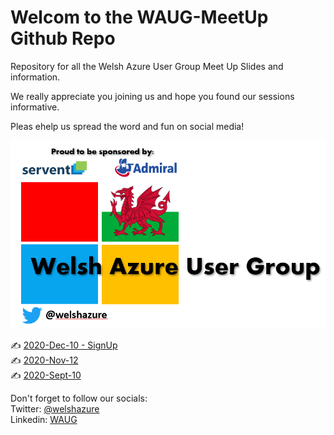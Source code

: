 # Welcom to the WAUG-MeetUp Github Repo

Repository for all the Welsh Azure User Group Meet Up Slides and information.

We really appreciate you joining us and hope you found our sessions informative.

Pleas ehelp us spread the word and fun on social media!

![Logo](logo.PNG)

✍️ [2020-Dec-10 - SignUp](https://www.meetup.com/MSFT-Stack/events/274527172/)</br>
✍️ [2020-Nov-12](2020-Nov-12/README.md)</br>
✍️ [2020-Sept-10](2020-Sept-10/README.md) </br>



Don't forget to follow our socials: </br>
Twitter: [@welshazure](http://www.twitter.com/welshazure) </br>
Linkedin: [WAUG](https://www.linkedin.com/groups/13866357/)